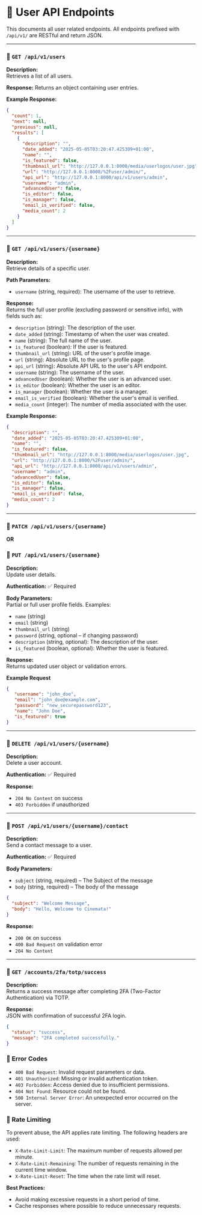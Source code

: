 # 📘 User API Endpoints

This documents all user related endpoints. All endpoints prefixed with `/api/v1/` are RESTful and return JSON.

---

### 🔹 `GET /api/v1/users`

**Description:**  
Retrieves a list of all users.

**Response:**  Returns an object containing user entries.

**Example Response:**
```json
{
  "count": 1,
  "next": null,
  "previous": null,
  "results": [
    {
      "description": "",
      "date_added": "2025-05-05T03:20:47.425309+01:00",
      "name": "",
      "is_featured": false,
      "thumbnail_url": "http://127.0.0.1:8000/media/userlogos/user.jpg",
      "url": "http://127.0.0.1:8000/%2Fuser/admin/",
      "api_url": "http://127.0.0.1:8000/api/v1/users/admin",
      "username": "admin",
      "advancedUser": false,
      "is_editor": false,
      "is_manager": false,
      "email_is_verified": false,
      "media_count": 2
    }
  ]
}

```




---

### 🔹 `GET /api/v1/users/{username}`

**Description:**  
Retrieve details of a specific user.

**Path Parameters:**

- `username` (string, required): The username of the user to retrieve.

**Response:**  
Returns the full user profile (excluding password or sensitive info), with fields such as:

- `description` (string): The description of the user.
- `date_added` (string): Timestamp of when the user was created.
- `name` (string): The full name of the user.
- `is_featured` (boolean): If the user is featured.
- `thumbnail_url` (string): URL of the user's profile image.
- `url` (string): Absolute URL to the user's profile page.
- `api_url` (string): Absolute API URL to the user's API endpoint.
- `username` (string): The username of the user.
- `advancedUser` (boolean): Whether the user is an advanced user.
- `is_editor` (boolean): Whether the user is an editor.
- `is_manager` (boolean): Whether the user is a manager.
- `email_is_verified` (boolean): Whether the user's email is verified.
- `media_count` (integer): The number of media associated with the user.

**Example Response:**
```json
{
  "description": "",
  "date_added": "2025-05-05T03:20:47.425309+01:00",
  "name": "",
  "is_featured": false,
  "thumbnail_url": "http://127.0.0.1:8000/media/userlogos/user.jpg",
  "url": "http://127.0.0.1:8000/%2Fuser/admin/",
  "api_url": "http://127.0.0.1:8000/api/v1/users/admin",
  "username": "admin",
  "advancedUser": false,
  "is_editor": false,
  "is_manager": false,
  "email_is_verified": false,
  "media_count": 2
}
```

---

### 🔹 `PATCH /api/v1/users/{username}`  
**OR**  
### 🔹 `PUT /api/v1/users/{username}`

**Description:**  
Update user details.

**Authentication:** ✅ Required

**Body Parameters:**  
Partial or full user profile fields. Examples:

- `name` (string)  
- `email` (string)  
- `thumbnail_url` (string)  
- `password` (string, optional – if changing password)
- `description` (string, optional): The description of the user.
- `is_featured` (boolean, optional): Whether the user is featured.



**Response:**  
Returns updated user object or validation errors.


**Example Request**
```json
{
   "username": "john_doe",
   "email": "john_doe@example.com",
   "password": "new_securepassword123",
   "name": "John Doe",
   "is_featured": true
}

```

---

### 🔹 `DELETE /api/v1/users/{username}`

**Description:**  
Delete a user account.

**Authentication:** ✅ Required

**Response:**  
- `204 No Content` on success  
- `403 Forbidden` if unauthorized

---

### 🔹 `POST /api/v1/users/{username}/contact`

**Description:**  
Send a contact message to a user.

**Authentication:** ✅ Required

**Body Parameters:**

- `subject` (string, required) – The Subject of the message
- `body` (string, required) – The body of the message


```json
{
  "subject": "Welcome Message",
  "body": "Hello, Welcome to Cinemata!"
}

```
**Response:**  
- `200 OK` on success  
- `400 Bad Request` on validation error
- `204 No Content` 

---

### 🔹 `GET /accounts/2fa/totp/success`

**Description:**  
Returns a success message after completing 2FA (Two-Factor Authentication) via TOTP.

**Response:**  
JSON with confirmation of successful 2FA login.

```json
{
  "status": "success",
  "message": "2FA completed successfully."
}
```


### 🔹 Error Codes

- `400 Bad Request`: Invalid request parameters or data.
- `401 Unauthorized`: Missing or invalid authentication token.
- `403 Forbidden`: Access denied due to insufficient permissions.
- `404 Not Found`: Resource could not be found.
- `500 Internal Server Error`: An unexpected error occurred on the server.



### 🔹 Rate Limiting

To prevent abuse, the API applies rate limiting. The following headers are used:

- `X-Rate-Limit-Limit`: The maximum number of requests allowed per minute.
- `X-Rate-Limit-Remaining`: The number of requests remaining in the current time window.
- `X-Rate-Limit-Reset`: The time when the rate limit will reset.

**Best Practices:**
- Avoid making excessive requests in a short period of time.
- Cache responses where possible to reduce unnecessary requests.


